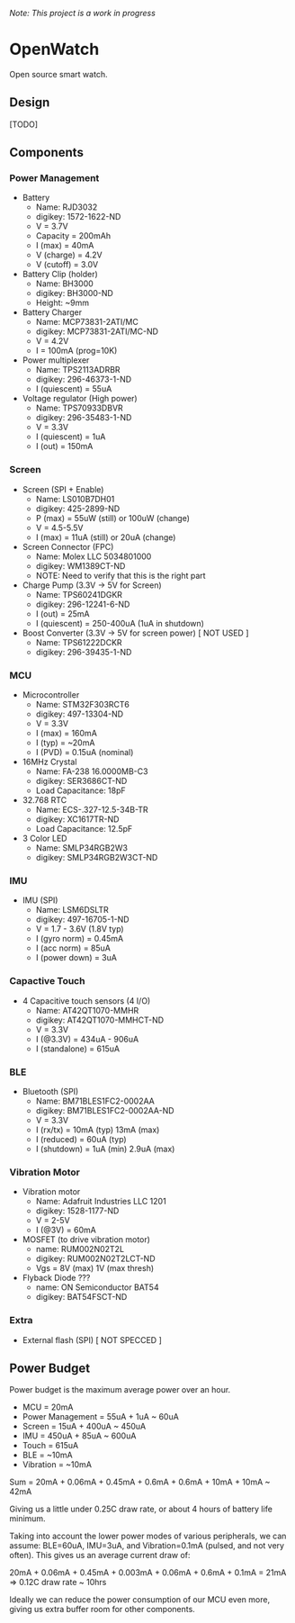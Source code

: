 *Note: This project is a work in progress*

# OpenWatch

Open source smart watch.

## Design
[TODO]

## Components

### Power Management
- Battery
    - Name: RJD3032
    - digikey: 1572-1622-ND
    - V = 3.7V
    - Capacity = 200mAh
    - I (max) = 40mA
    - V (charge) = 4.2V
    - V (cutoff) = 3.0V
- Battery Clip (holder)
    - Name: BH3000
    - digikey: BH3000-ND 
    - Height: ~9mm
- Battery Charger
    - Name: MCP73831-2ATI/MC 
    - digikey: MCP73831-2ATI/MC-ND  
    - V = 4.2V
    - I = 100mA (prog=10K)
- Power multiplexer
    - Name: TPS2113ADRBR
    - digikey: 296-46373-1-ND 
    - I (quiescent) = 55uA
- Voltage regulator (High power)
    - Name: TPS70933DBVR 
    - digikey: 296-35483-1-ND  
    - V = 3.3V
    - I (quiescent) = 1uA
    - I (out) = 150mA

### Screen
- Screen (SPI + Enable)  
    - Name: LS010B7DH01
    - digikey: 425-2899-ND
    - P (max) = 55uW (still) or 100uW (change)
    - V = 4.5-5.5V
    - I (max) = 11uA (still) or 20uA (change)
- Screen Connector (FPC)
    - Name: Molex LLC 5034801000 
    - digikey: WM1389CT-ND 
    - NOTE: Need to verify that this is the right part
- Charge Pump (3.3V -> 5V for Screen)
    - Name: TPS60241DGKR
    - digikey: 296-12241-6-ND 
    - I (out) = 25mA
    - I (quiescent) = 250-400uA (1uA in shutdown)
- Boost Converter (3.3V -> 5V for screen power) [ NOT USED ]
    - Name: TPS61222DCKR
    - digikey: 296-39435-1-ND 

### MCU
- Microcontroller 
    - Name: STM32F303RCT6
    - digikey: 497-13304-ND
    - V = 3.3V
    - I (max) = 160mA
    - I (typ) = ~20mA
    - I (PVD) = 0.15uA (nominal)
- 16MHz Crystal
    - Name: FA-238 16.0000MB-C3 
    - digikey: SER3686CT-ND 
    - Load Capacitance: 18pF
- 32.768 RTC
    - Name: ECS-.327-12.5-34B-TR 
    - digikey: XC1617TR-ND 
    - Load Capacitance: 12.5pF
- 3 Color LED
    - Name: SMLP34RGB2W3 
    - digikey: SMLP34RGB2W3CT-ND 

### IMU
- IMU (SPI)
    - Name: LSM6DSLTR
    - digikey: 497-16705-1-ND 
    - V = 1.7 - 3.6V (1.8V typ)
    - I (gyro norm) = 0.45mA
    - I (acc norm) = 85uA
    - I (power down) = 3uA

### Capactive Touch
- 4 Capacitive touch sensors (4 I/O)
    - Name: AT42QT1070-MMHR
    - digikey: AT42QT1070-MMHCT-ND 
    - V = 3.3V
    - I (@3.3V) = 434uA - 906uA
    - I (standalone) = 615uA

### BLE
- Bluetooth (SPI)
    - Name: BM71BLES1FC2-0002AA
    - digikey: BM71BLES1FC2-0002AA-ND 
    - V = 3.3V
    - I (rx/tx) = 10mA (typ) 13mA (max)
    - I (reduced) = 60uA (typ)
    - I (shutdown) = 1uA (min) 2.9uA (max)

### Vibration Motor
- Vibration motor
    - Name: Adafruit Industries LLC 1201 
    - digikey: 1528-1177-ND 
    - V = 2-5V
    - I (@3V) = 60mA
- MOSFET (to drive vibration motor)
    - name: RUM002N02T2L
    - digikey: RUM002N02T2LCT-ND 
    - Vgs = 8V (max) 1V (max thresh)
- Flyback Diode ???
    - name: ON Semiconductor BAT54 
    - digikey: BAT54FSCT-ND 

### Extra
- External flash (SPI) [ NOT SPECCED ]

## Power Budget
Power budget is the maximum average power over an hour.
- MCU = 20mA
- Power Management = 55uA + 1uA ~ 60uA
- Screen = 15uA + 400uA ~  450uA
- IMU = 450uA + 85uA ~ 600uA
- Touch = 615uA
- BLE = ~10mA
- Vibration = ~10mA

Sum = 20mA + 0.06mA + 0.45mA + 0.6mA + 0.6mA + 10mA + 10mA ~ 42mA

Giving us a little under 0.25C draw rate, or about 4 hours of battery life minimum.

Taking into account the lower power modes of various peripherals, we can assume: BLE=60uA, IMU=3uA, and Vibration=0.1mA (pulsed, and not very often). This gives us an average current draw of:

20mA + 0.06mA + 0.45mA + 0.003mA + 0.06mA + 0.6mA + 0.1mA = 21mA => 0.12C draw rate ~ 10hrs

Ideally we can reduce the power consumption of our MCU even more, giving us extra buffer room for other components.

